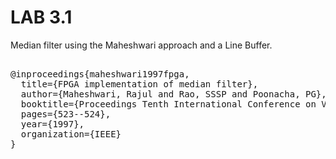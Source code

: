 # LAB 3.1

Median filter using the Maheshwari approach and a Line Buffer.


<pre>

@inproceedings{maheshwari1997fpga,
  title={FPGA implementation of median filter},
  author={Maheshwari, Rajul and Rao, SSSP and Poonacha, PG},
  booktitle={Proceedings Tenth International Conference on VLSI Design},
  pages={523--524},
  year={1997},
  organization={IEEE}
}
</pre>






